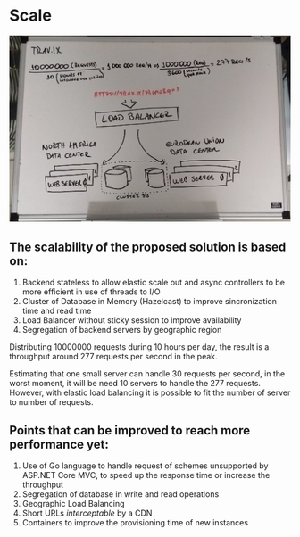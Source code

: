 # Scale

![Bigpicture](/infrastructure.jpg)

## The scalability of the proposed solution is based on:

1. Backend stateless to allow elastic scale out and async controllers to be more efficient in use of threads to I/O
2. Cluster of Database in Memory (Hazelcast) to improve sincronization time and read time
3. Load Balancer without sticky session to improve availability
4. Segregation of backend servers by geographic region

Distributing 10000000 requests during 10 hours per day, the result is a throughput around 277 requests per second in the peak.

Estimating that one small server can handle 30 requests per second, in the worst moment, it will be need 10 servers to handle the 277 requests. However, with elastic load balancing it is possible to fit the number of server to number of requests.

## Points that can be improved to reach more performance yet:

1. Use of Go language to handle request of schemes unsupported by ASP.NET Core MVC, to speed up the response time or increase the throughput
2. Segregation of database in write and read operations
3. Geographic Load Balancing
4. Short URLs *interceptable* by a CDN
5. Containers to improve the provisioning time of new instances